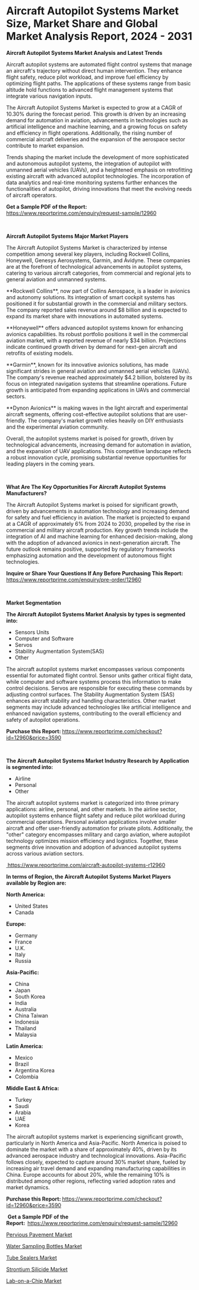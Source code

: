 <p><h1>Aircraft Autopilot Systems Market Size, Market Share and Global Market Analysis Report, 2024 - 2031</h1></p><p><strong>Aircraft Autopilot Systems Market Analysis and Latest Trends</strong></p>
<p><p>Aircraft autopilot systems are automated flight control systems that manage an aircraft's trajectory without direct human intervention. They enhance flight safety, reduce pilot workload, and improve fuel efficiency by optimizing flight paths. The applications of these systems range from basic altitude hold functions to advanced flight management systems that integrate various navigation inputs.</p><p>The Aircraft Autopilot Systems Market is expected to grow at a CAGR of 10.30% during the forecast period. This growth is driven by an increasing demand for automation in aviation, advancements in technologies such as artificial intelligence and machine learning, and a growing focus on safety and efficiency in flight operations. Additionally, the rising number of commercial aircraft deliveries and the expansion of the aerospace sector contribute to market expansion.</p><p>Trends shaping the market include the development of more sophisticated and autonomous autopilot systems, the integration of autopilot with unmanned aerial vehicles (UAVs), and a heightened emphasis on retrofitting existing aircraft with advanced autopilot technologies. The incorporation of data analytics and real-time monitoring systems further enhances the functionalities of autopilot, driving innovations that meet the evolving needs of aircraft operators.</p></p>
<p><strong>Get a Sample PDF of the Report:&nbsp;</strong> <a href="https://www.reportprime.com/enquiry/request-sample/12960">https://www.reportprime.com/enquiry/request-sample/12960</a></p>
<p>&nbsp;</p>
<p><strong>Aircraft Autopilot Systems Major Market Players</strong></p>
<p><p>The Aircraft Autopilot Systems Market is characterized by intense competition among several key players, including Rockwell Collins, Honeywell, Genesys Aerosystems, Garmin, and Avidyne. These companies are at the forefront of technological advancements in autopilot systems, catering to various aircraft categories, from commercial and regional jets to general aviation and unmanned systems.</p><p>**Rockwell Collins**, now part of Collins Aerospace, is a leader in avionics and autonomy solutions. Its integration of smart cockpit systems has positioned it for substantial growth in the commercial and military sectors. The company reported sales revenue around $8 billion and is expected to expand its market share with innovations in automated systems.</p><p>**Honeywell** offers advanced autopilot systems known for enhancing avionics capabilities. Its robust portfolio positions it well in the commercial aviation market, with a reported revenue of nearly $34 billion. Projections indicate continued growth driven by demand for next-gen aircraft and retrofits of existing models.</p><p>**Garmin**, known for its innovative avionics solutions, has made significant strides in general aviation and unmanned aerial vehicles (UAVs). The company's revenue reached approximately $4.2 billion, bolstered by its focus on integrated navigation systems that streamline operations. Future growth is anticipated from expanding applications in UAVs and commercial sectors.</p><p>**Dynon Avionics** is making waves in the light aircraft and experimental aircraft segments, offering cost-effective autopilot solutions that are user-friendly. The company's market growth relies heavily on DIY enthusiasts and the experimental aviation community.</p><p>Overall, the autopilot systems market is poised for growth, driven by technological advancements, increasing demand for automation in aviation, and the expansion of UAV applications. This competitive landscape reflects a robust innovation cycle, promising substantial revenue opportunities for leading players in the coming years.</p></p>
<p>&nbsp;</p>
<p><strong>What Are The Key Opportunities For Aircraft Autopilot Systems Manufacturers?</strong></p>
<p><p>The Aircraft Autopilot Systems market is poised for significant growth, driven by advancements in automation technology and increasing demand for safety and fuel efficiency in aviation. The market is projected to expand at a CAGR of approximately 6% from 2024 to 2030, propelled by the rise in commercial and military aircraft production. Key growth trends include the integration of AI and machine learning for enhanced decision-making, along with the adoption of advanced avionics in next-generation aircraft. The future outlook remains positive, supported by regulatory frameworks emphasizing automation and the development of autonomous flight technologies.</p></p>
<p><strong>Inquire or Share Your Questions If Any Before Purchasing This Report:</strong> <a href="https://www.reportprime.com/enquiry/pre-order/12960">https://www.reportprime.com/enquiry/pre-order/12960</a></p>
<p>&nbsp;</p>
<p><strong>Market Segmentation</strong></p>
<p><strong>The Aircraft Autopilot Systems Market Analysis by types is segmented into:</strong></p>
<p><ul><li>Sensors Units</li><li>Computer and Software</li><li>Servos</li><li>Stability Augmentation System(SAS)</li><li>Other</li></ul></p>
<p><p>The aircraft autopilot systems market encompasses various components essential for automated flight control. Sensor units gather critical flight data, while computer and software systems process this information to make control decisions. Servos are responsible for executing these commands by adjusting control surfaces. The Stability Augmentation System (SAS) enhances aircraft stability and handling characteristics. Other market segments may include advanced technologies like artificial intelligence and enhanced navigation systems, contributing to the overall efficiency and safety of autopilot operations.</p></p>
<p><strong>Purchase this Report:&nbsp;</strong><a href="https://www.reportprime.com/checkout?id=12960&price=3590">https://www.reportprime.com/checkout?id=12960&price=3590</a></p>
<p>&nbsp;</p>
<p><strong>The Aircraft Autopilot Systems Market Industry Research by Application is segmented into:</strong></p>
<p><ul><li>Airline</li><li>Personal</li><li>Other</li></ul></p>
<p><p>The aircraft autopilot systems market is categorized into three primary applications: airline, personal, and other markets. In the airline sector, autopilot systems enhance flight safety and reduce pilot workload during commercial operations. Personal aviation applications involve smaller aircraft and offer user-friendly automation for private pilots. Additionally, the "other" category encompasses military and cargo aviation, where autopilot technology optimizes mission efficiency and logistics. Together, these segments drive innovation and adoption of advanced autopilot systems across various aviation sectors.</p></p>
<p><a href="https://www.reportprime.com/aircraft-autopilot-systems-r12960">&nbsp;https://www.reportprime.com/aircraft-autopilot-systems-r12960</a></p>
<p><strong>In terms of Region, the Aircraft Autopilot Systems Market Players available by Region are:</strong></p>
<p>
    <p> <strong> North America: </strong>
        <ul>
            <li>United States</li>
            <li>Canada</li>
        </ul>
        </p> 
    <p> <strong> Europe: </strong>
        <ul>
            <li>Germany</li>
            <li>France</li>
            <li>U.K.</li>
            <li>Italy</li>
            <li>Russia</li>
        </ul>
        </p> 
    <p> <strong> Asia-Pacific: </strong>
        <ul>
            <li>China</li>
            <li>Japan</li>
            <li>South Korea</li>
            <li>India</li>
            <li>Australia</li>
            <li>China Taiwan</li>
            <li>Indonesia</li>
            <li>Thailand</li>
            <li>Malaysia</li>
        </ul>
        </p> 
    <p> <strong> Latin America: </strong>
        <ul>
            <li>Mexico</li>
            <li>Brazil</li>
            <li>Argentina Korea</li>
            <li>Colombia</li>
        </ul>
        </p> 
    <p> <strong> Middle East & Africa: </strong>
        <ul>
            <li>Turkey</li>
            <li>Saudi</li>
            <li>Arabia</li>
            <li>UAE</li>
            <li>Korea</li>
        </ul>
    </p>
    </p>
<p><p>The aircraft autopilot systems market is experiencing significant growth, particularly in North America and Asia-Pacific. North America is poised to dominate the market with a share of approximately 40%, driven by its advanced aerospace industry and technological innovations. Asia-Pacific follows closely, expected to capture around 30% market share, fueled by increasing air travel demand and expanding manufacturing capabilities in China. Europe accounts for about 20%, while the remaining 10% is distributed among other regions, reflecting varied adoption rates and market dynamics.</p></p>
<p><strong>Purchase this Report: </strong><a href="https://www.reportprime.com/checkout?id=12960&price=3590">https://www.reportprime.com/checkout?id=12960&price=3590</a></p>
<p>&nbsp;<strong>Get a Sample PDF of the Report:&nbsp;&nbsp;</strong><a href="https://www.reportprime.com/enquiry/request-sample/12960">https://www.reportprime.com/enquiry/request-sample/12960</a></p>
<p><strong></strong></p>
<p><p><a href="https://www.linkedin.com/pulse/pervious-pavement-market-insights-product-type-application-trends-ekx1f?trackingId=5llWD9xKS3isqsE7yB9UGA%3D%3D">Pervious Pavement Market</a></p><p><a href="https://github.com/naodanhluon8/Market-Research-Report-List-1/blob/main/water-sampling-bottles-market.md">Water Sampling Bottles Market</a></p><p><a href="https://github.com/yoshih12/Market-Research-Report-List-4/blob/main/tube-sealers-market.md">Tube Sealers Market</a></p><p><a href="https://medium.com/@rosslarkin2012/global-strontium-silicide-market-share-and-growth-opportunities-and-market-size-growing-with-a-cagr-dd53d3d11e9c">Strontium Silicide Market</a></p><p><a href="https://issuu.com/reportprime-2/docs/lab-on-a-chip-market-size-2030.pptx_bd6262d5abceef">Lab-on-a-Chip Market</a></p></p>